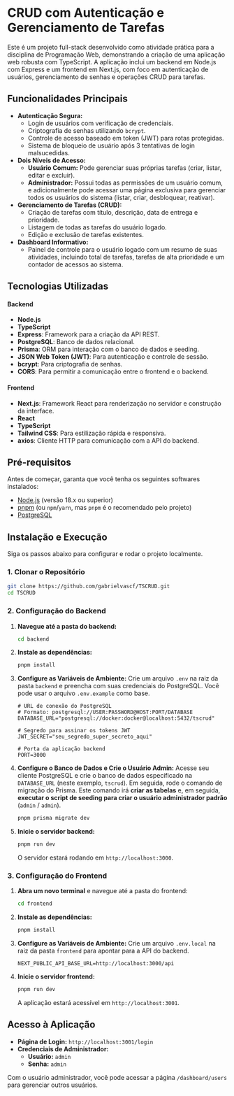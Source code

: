 # CRUD com Autenticação e Gerenciamento de Tarefas

Este é um projeto full-stack desenvolvido como atividade prática para a disciplina de Programação Web, demonstrando a criação de uma aplicação web robusta com TypeScript. A aplicação inclui um backend em Node.js com Express e um frontend em Next.js, com foco em autenticação de usuários, gerenciamento de senhas e operações CRUD para tarefas.

## Funcionalidades Principais

- **Autenticação Segura:**
  - Login de usuários com verificação de credenciais.
  - Criptografia de senhas utilizando `bcrypt`.
  - Controle de acesso baseado em token (JWT) para rotas protegidas.
  - Sistema de bloqueio de usuário após 3 tentativas de login malsucedidas.
- **Dois Níveis de Acesso:**
  - **Usuário Comum:** Pode gerenciar suas próprias tarefas (criar, listar, editar e excluir).
  - **Administrador:** Possui todas as permissões de um usuário comum, e adicionalmente pode acessar uma página exclusiva para gerenciar todos os usuários do sistema (listar, criar, desbloquear, reativar).
- **Gerenciamento de Tarefas (CRUD):**
  - Criação de tarefas com título, descrição, data de entrega e prioridade.
  - Listagem de todas as tarefas do usuário logado.
  - Edição e exclusão de tarefas existentes.
- **Dashboard Informativo:**
  - Painel de controle para o usuário logado com um resumo de suas atividades, incluindo total de tarefas, tarefas de alta prioridade e um contador de acessos ao sistema.

## Tecnologias Utilizadas

#### Backend

- **Node.js**
- **TypeScript**
- **Express**: Framework para a criação da API REST.
- **PostgreSQL**: Banco de dados relacional.
- **Prisma**: ORM para interação com o banco de dados e seeding.
- **JSON Web Token (JWT)**: Para autenticação e controle de sessão.
- **bcrypt**: Para criptografia de senhas.
- **CORS**: Para permitir a comunicação entre o frontend e o backend.

#### Frontend

- **Next.js**: Framework React para renderização no servidor e construção da interface.
- **React**
- **TypeScript**
- **Tailwind CSS**: Para estilização rápida e responsiva.
- **axios**: Cliente HTTP para comunicação com a API do backend.

## Pré-requisitos

Antes de começar, garanta que você tenha os seguintes softwares instalados:

- [Node.js](https://nodejs.org/) (versão 18.x ou superior)
- [pnpm](https://pnpm.io/installation) (ou `npm`/`yarn`, mas `pnpm` é o recomendado pelo projeto)
- [PostgreSQL](https://www.postgresql.org/download/)

## Instalação e Execução

Siga os passos abaixo para configurar e rodar o projeto localmente.

### 1\. Clonar o Repositório

```bash
git clone https://github.com/gabrielvascf/TSCRUD.git
cd TSCRUD
```

### 2\. Configuração do Backend

1.  **Navegue até a pasta do backend:**

    ```bash
    cd backend
    ```

2.  **Instale as dependências:**

    ```bash
    pnpm install
    ```

3.  **Configure as Variáveis de Ambiente:**
    Crie um arquivo `.env` na raiz da pasta `backend` e preencha com suas credenciais do PostgreSQL. Você pode usar o arquivo `.env.example` como base.

    ```env
    # URL de conexão do PostgreSQL
    # Formato: postgresql://USER:PASSWORD@HOST:PORT/DATABASE
    DATABASE_URL="postgresql://docker:docker@localhost:5432/tscrud"

    # Segredo para assinar os tokens JWT
    JWT_SECRET="seu_segredo_super_secreto_aqui"

    # Porta da aplicação backend
    PORT=3000
    ```

4.  **Configure o Banco de Dados e Crie o Usuário Admin:**
    Acesse seu cliente PostgreSQL e crie o banco de dados especificado na `DATABASE_URL` (neste exemplo, `tscrud`). Em seguida, rode o comando de migração do Prisma. Este comando irá **criar as tabelas** e, em seguida, **executar o script de seeding para criar o usuário administrador padrão** (`admin` / `admin`).

    ```bash
    pnpm prisma migrate dev
    ```

5.  **Inicie o servidor backend:**

    ```bash
    pnpm run dev
    ```

    O servidor estará rodando em `http://localhost:3000`.

### 3\. Configuração do Frontend

1.  **Abra um novo terminal** e navegue até a pasta do frontend:

    ```bash
    cd frontend
    ```

2.  **Instale as dependências:**

    ```bash
    pnpm install
    ```

3.  **Configure as Variáveis de Ambiente:**
    Crie um arquivo `.env.local` na raiz da pasta `frontend` para apontar para a API do backend.

    ```env
    NEXT_PUBLIC_API_BASE_URL=http://localhost:3000/api
    ```

4.  **Inicie o servidor frontend:**

    ```bash
    pnpm run dev
    ```

    A aplicação estará acessível em `http://localhost:3001`.

## Acesso à Aplicação

- **Página de Login:** `http://localhost:3001/login`
- **Credenciais de Administrador:**
  - **Usuário:** `admin`
  - **Senha:** `admin`

Com o usuário administrador, você pode acessar a página `/dashboard/users` para gerenciar outros usuários.
